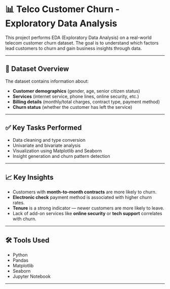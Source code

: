 # 📊 Telco Customer Churn - Exploratory Data Analysis

This project performs EDA (Exploratory Data Analysis) on a real-world telecom customer churn dataset. The goal is to understand which factors lead customers to churn and gain business insights through data.

---

## 📌 Dataset Overview

The dataset contains information about:

- **Customer demographics** (gender, age, senior citizen status)
- **Services** (internet service, phone lines, online security, etc.)
- **Billing details** (monthly/total charges, contract type, payment method)
- **Churn status** (whether the customer has left the service)

---

## ✅ Key Tasks Performed

- Data cleaning and type conversion
- Univariate and bivariate analysis
- Visualization using Matplotlib and Seaborn
- Insight generation and churn pattern detection

---

## 📈 Key Insights

- Customers with **month-to-month contracts** are more likely to churn.
- **Electronic check** payment method is associated with higher churn rates.
- **Tenure** is a strong indicator — newer customers are more likely to leave.
- Lack of add-on services like **online security** or **tech support** correlates with churn.

---

## 🛠️ Tools Used

- Python
- Pandas
- Matplotlib
- Seaborn
- Jupyter Notebook

---




